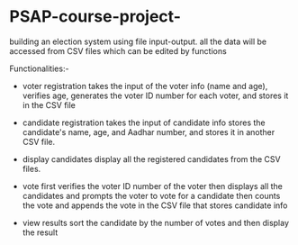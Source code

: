 # PSAP-course-project-
 building an election system using file input-output. 
 all the data will be accessed from CSV files which can be edited by functions 

 Functionalities:- 
  - voter registration
      takes the input of the voter info (name and age), verifies age, generates the voter ID number for each voter, and stores it in the CSV file
    
  - candidate registration
      takes the input of candidate info stores the candidate's name, age, and Aadhar number, and stores it in another CSV file.

    
  - display candidates
      display all the registered candidates from the CSV files.
    
  - vote
      first verifies the voter ID number of the voter then displays all the candidates and prompts the voter to vote for a candidate then          counts the vote and appends the vote in the CSV file that stores candidate info
    
  - view results
      sort the candidate by the number of votes and then display the result 
    
 
